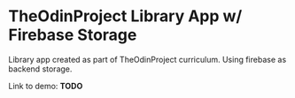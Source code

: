 # TheOdinProject Library App w/ Firebase Storage

Library app created as part of TheOdinProject curriculum. Using firebase as backend storage.

Link to demo: **TODO**
